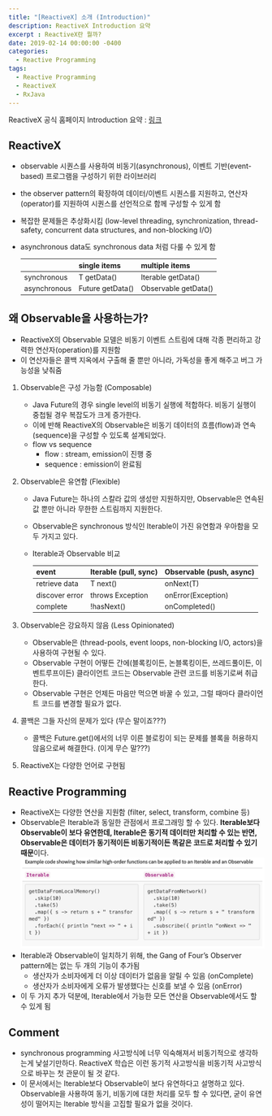 ```yaml
---
title: "[ReactiveX] 소개 (Introduction)"
description: ReactiveX Introduction 요약
excerpt : ReactiveX란 뭘까?
date: 2019-02-14 00:00:00 -0400
categories:
  - Reactive Programming
tags:
  - Reactive Programming
  - ReactiveX
  - RxJava
---
```


ReactiveX 공식 홈페이지 Introduction 요약 : [링크](http://reactivex.io/intro.html)

## ReactiveX
* observable 시퀀스를 사용하여 비동기(asynchronous), 이벤트 기반(event-based) 프로그램을 구성하기 위한 라이브러리
* the observer pattern의 확장하여 데이터/이벤트 시퀀스를 지원하고, 연산자(operator)를 지원하여 시퀀스를 선언적으로 함께 구성할 수 있게 함
* 복잡한 문제들은 추상화시킴 (low-level threading, synchronization, thread-safety, concurrent data structures, and non-blocking I/O)
* asynchronous data도 synchronous data 처럼 다룰 수 있게 함
    
    |              | single items        | multiple items          |
    |--------------|---------------------|-------------------------|
    | synchronous  | T getData()         | Iterable<T> getData()   |
    | asynchronous | Future<T> getData() | Observable<T> getData() |


## 왜 Observable을 사용하는가?
* ReactiveX의 Observable 모델은 비동기 이벤트 스트림에 대해 각종 편리하고 강력한 연산자(operation)를 지원함
* 이 연산자들은 콜백 지옥에서 구출해 줄 뿐만 아니라, 가독성을 좋게 해주고 버그 가능성을 낮춰줌

1. Observable은 구성 가능함 (Composable)
    * Java Future의 경우 single level의 비동기 실행에 적합하다. 비동기 실행이 중첩될 경우 복잡도가 크게 증가한다.
    * 이에 반해 ReactiveX의 Observable은 비동기 데이터의 흐름(flow)과 연속(sequence)을 구성할 수 있도록 설계되었다.
    * flow vs sequence
        * flow : stream, emission이 진행 중
        * sequence : emission이 완료됨

2. Observable은 유연함 (Flexible)
    * Java Future는 하나의 스칼라 값의 생성만 지원하지만, Observable은 연속된 값 뿐만 아니라 무한한 스트림까지 지원한다.
    * Observable은 synchronous 방식인 Iterable이 가진 유연함과 우아함을 모두 가지고 있다.
    * Iterable과 Observable 비교

        | event          | Iterable (pull, sync) | Observable (push, async) |
        |----------------|-----------------------|--------------------------|
        | retrieve data  | T next()              | onNext(T)                |
        | discover error | throws Exception      | onError(Exception)       |
        | complete       | !hasNext()            | onCompleted()            |

3. Observable은 강요하지 않음 (Less Opinionated)
    * Observable은 (thread-pools, event loops, non-blocking I/O, actors)을 사용하여 구현될 수 있다.
    * Observable 구현이 어떻든 간에(블록킹이든, 논블록킹이든, 쓰레드풀이든, 이벤트루프이든) 클라이언트 코드는 Observable 관련 코드를 비동기로써 취급한다.
    * Observable 구현은 언제든 마음만 먹으면 바꿀 수 있고, 그럴 때마다 클라이언트 코드를 변경할 필요가 없다.
4. 콜백은 그들 자신의 문제가 있다 (무슨 말이죠???)
    * 콜백은 Future.get()에서의 너무 이른 블로킹이 되는 문제를 블록을 허용하지 않음으로써 해결한다. (이게 무슨 말???)
5. ReactiveX는 다양한 언어로 구현됨

## Reactive Programming
* ReactiveX는 다양한 연산을 지원함 (filter, select, transform, combine 등)
* Observable은 Iterable과 동일한 관점에서 프로그래밍 할 수 있다. **Iterable보다 Observable이 보다 유연한데, Iterable은 동기적 데이터만 처리할 수 있는 반면, Observable은 데이터가 동기적이든 비동기적이든 똑같은 코드로 처리할 수 있기 때문**이다.
![](/assets/images/iterableVsObservable.png)
* Iterable과 Observable이 일치하기 위해, the Gang of Four’s Observer pattern에는 없는 두 개의 기능이 추가됨
    * 생산자가 소비자에게 더 이상 데이터가 없음을 알릴 수 있음 (onComplete)
    * 생산자가 소비자에게 오류가 발생했다는 신호를 보낼 수 있음 (onError)
* 이 두 가지 추가 덕분에, Iterable에서 가능한 모든 연산을 Observable에서도 할 수 있게 됨

## Comment
* synchronous programming 사고방식에 너무 익숙해져서 비동기적으로 생각하는게 낯설기만하다. ReactiveX 학습은 이런 동기적 사고방식을 비동기적 사고방식으로 바꾸는 첫 관문이 될 것 같다.
* 이 문서에서는 Iterable보다 Observable이 보다 유연하다고 설명하고 있다. Observable을 사용하여 동기, 비동기에 대한 처리를 모두 할 수 있다면, 굳이 유연성이 떨어지는 Iterable 방식을 고집할 필요가 없을 것이다.
